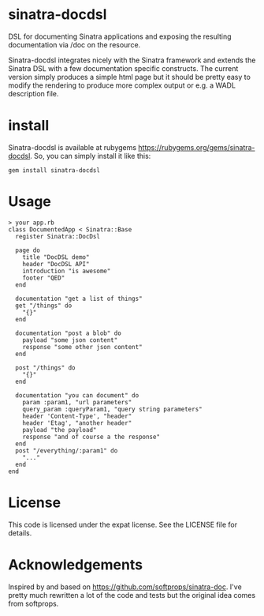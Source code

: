 # sinatra-docdsl

DSL for documenting Sinatra applications and exposing the resulting documentation via /doc on the resource.

Sinatra-docdsl integrates nicely with the Sinatra framework and extends the Sinatra DSL with a 
few documentation specific constructs. The current version simply produces a 
simple html page but it should be pretty easy to modify the rendering to produce more complex output
or e.g. a WADL description file.

# install

Sinatra-docdsl is available at rubygems https://rubygems.org/gems/sinatra-docdsl. So, you can simply install it like this:

    gem install sinatra-docdsl

# Usage

    > your app.rb
    class DocumentedApp < Sinatra::Base
      register Sinatra::DocDsl 
      
      page do      
        title "DocDSL demo"
        header "DocDSL API"
        introduction "is awesome"
        footer "QED"
      end
  
      documentation "get a list of things"
      get "/things" do
        "{}"
      end
      
      documentation "post a blob" do
        payload "some json content"
        response "some other json content"
      end

      post "/things" do
        "{}"
      end

      documentation "you can document" do
        param :param1, "url parameters"
        query_param :queryParam1, "query string parameters"
        header 'Content-Type', "header"
        header 'Etag', "another header"
        payload "the payload"
        response "and of course a the response"
      end
      post "/everything/:param1" do
        "..."
      end
    end

# License

This code is licensed under the expat license. See the LICENSE file for details.
        
# Acknowledgements

Inspired by and based on https://github.com/softprops/sinatra-doc. I've pretty much rewritten a lot of the code and tests but the original idea comes from softprops.

